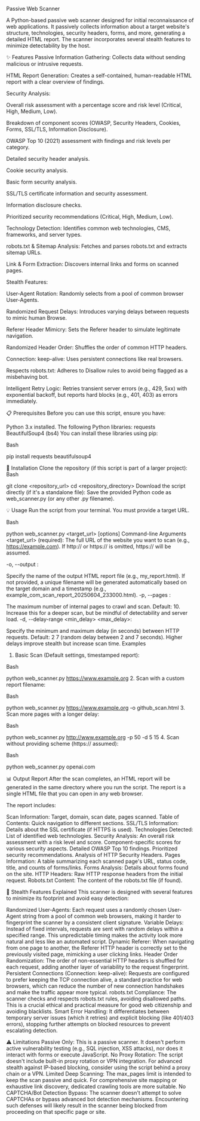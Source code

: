 Passive Web Scanner

A Python-based passive web scanner designed for initial reconnaissance of web applications. It passively collects information about a target website's structure, technologies, security headers, forms, and more, generating a detailed HTML report. The scanner incorporates several stealth features to minimize detectability by the host.

✨ Features
Passive Information Gathering: Collects data without sending malicious or intrusive requests.

HTML Report Generation: Creates a self-contained, human-readable HTML report with a clear overview of findings.

Security Analysis:

Overall risk assessment with a percentage score and risk level (Critical, High, Medium, Low).

Breakdown of component scores (OWASP, Security Headers, Cookies, Forms, SSL/TLS, Information Disclosure).

OWASP Top 10 (2021) assessment with findings and risk levels per category.

Detailed security header analysis.

Cookie security analysis.

Basic form security analysis.

SSL/TLS certificate information and security assessment.

Information disclosure checks.

Prioritized security recommendations (Critical, High, Medium, Low).

Technology Detection: Identifies common web technologies, CMS, frameworks, and server types.

robots.txt & Sitemap Analysis: Fetches and parses robots.txt and extracts sitemap URLs.

Link & Form Extraction: Discovers internal links and forms on scanned pages.

Stealth Features:

User-Agent Rotation: Randomly selects from a pool of common browser User-Agents.

Randomized Request Delays: Introduces varying delays between requests to mimic human Browse.

Referer Header Mimicry: Sets the Referer header to simulate legitimate navigation.

Randomized Header Order: Shuffles the order of common HTTP headers.

Connection: keep-alive: Uses persistent connections like real browsers.

Respects robots.txt: Adheres to Disallow rules to avoid being flagged as a misbehaving bot.

Intelligent Retry Logic: Retries transient server errors (e.g., 429, 5xx) with exponential backoff, but reports hard blocks (e.g., 401, 403) as errors immediately.

📋 Prerequisites
Before you can use this script, ensure you have:

Python 3.x installed.
The following Python libraries:
requests
BeautifulSoup4 (bs4)
You can install these libraries using pip:

Bash

pip install requests beautifulsoup4

🚀 Installation
Clone the repository (if this script is part of a larger project):
Bash

git clone <repository_url>
cd <repository_directory>
Download the script directly (if it's a standalone file): Save the provided Python code as web_scanner.py (or any other .py filename).

💡 Usage
Run the script from your terminal. You must provide a target URL.

Bash

python web_scanner.py <target_url> [options]
Command-line Arguments
<target_url> (required): The full URL of the website you want to scan (e.g., https://example.com). If http:// or https:// is omitted, https:// will be assumed.

-o, --output <filename>:

Specify the name of the output HTML report file (e.g., my_report.html).
If not provided, a unique filename will be generated automatically based on the target domain and a timestamp (e.g., example_com_scan_report_20250604_233000.html).
-p, --pages <number>:

The maximum number of internal pages to crawl and scan.
Default: 10. Increase this for a deeper scan, but be mindful of detectability and server load.
-d, --delay-range <min_delay> <max_delay>:

Specify the minimum and maximum delay (in seconds) between HTTP requests.
Default: 2 7 (random delay between 2 and 7 seconds).
Higher delays improve stealth but increase scan time.
Examples
1. Basic Scan (Default settings, timestamped report):

Bash

python web_scanner.py https://www.example.org
2. Scan with a custom report filename:

Bash

python web_scanner.py https://www.example.org -o github_scan.html
3. Scan more pages with a longer delay:

Bash

python web_scanner.py http://www.example.org -p 50 -d 5 15
4. Scan without providing scheme (https:// assumed):

Bash

python web_scanner.py openai.com

📊 Output Report
After the scan completes, an HTML report will be generated in the same directory where you run the script. The report is a single HTML file that you can open in any web browser.

The report includes:

Scan Information: Target, domain, scan date, pages scanned.
Table of Contents: Quick navigation to different sections.
SSL/TLS Information: Details about the SSL certificate (if HTTPS is used).
Technologies Detected: List of identified web technologies.
Security Analysis:
An overall risk assessment with a risk level and score.
Component-specific scores for various security aspects.
Detailed OWASP Top 10 findings.
Prioritized security recommendations.
Analysis of HTTP Security Headers.
Pages Information: A table summarizing each scanned page's URL, status code, title, and counts of forms/links.
Forms Analysis: Details about forms found on the site.
HTTP Headers: Raw HTTP response headers from the initial request.
Robots.txt Content: The content of the robots.txt file (if found).

👻 Stealth Features Explained
This scanner is designed with several features to minimize its footprint and avoid easy detection:

Randomized User-Agents: Each request uses a randomly chosen User-Agent string from a pool of common web browsers, making it harder to fingerprint the scanner by a consistent client signature.
Variable Delays: Instead of fixed intervals, requests are sent with random delays within a specified range. This unpredictable timing makes the activity look more natural and less like an automated script.
Dynamic Referer: When navigating from one page to another, the Referer HTTP header is correctly set to the previously visited page, mimicking a user clicking links.
Header Order Randomization: The order of non-essential HTTP headers is shuffled for each request, adding another layer of variability to the request fingerprint.
Persistent Connections (Connection: keep-alive): Requests are configured to prefer keeping the TCP connection alive, a standard practice for web browsers, which can reduce the number of new connection handshakes and make the traffic appear more typical.
robots.txt Compliance: The scanner checks and respects robots.txt rules, avoiding disallowed paths. This is a crucial ethical and practical measure for good web citizenship and avoiding blacklists.
Smart Error Handling: It differentiates between temporary server issues (which it retries) and explicit blocking (like 401/403 errors), stopping further attempts on blocked resources to prevent escalating detection.

⚠️ Limitations
Passive Only: This is a passive scanner. It doesn't perform active vulnerability testing (e.g., SQL injection, XSS attacks), nor does it interact with forms or execute JavaScript.
No Proxy Rotation: The script doesn't include built-in proxy rotation or VPN integration. For advanced stealth against IP-based blocking, consider using the script behind a proxy chain or a VPN.
Limited Deep Scanning: The max_pages limit is intended to keep the scan passive and quick. For comprehensive site mapping or exhaustive link discovery, dedicated crawling tools are more suitable.
No CAPTCHA/Bot Detection Bypass: The scanner doesn't attempt to solve CAPTCHAs or bypass advanced bot detection mechanisms. Encountering such defenses will likely result in the scanner being blocked from proceeding on that specific page or site.
